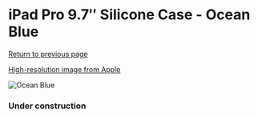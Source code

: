 # iPad Pro 9.7″ Silicone Case - Ocean Blue

[Return to previous page](/ipad_pro97)

[High-resolution image from Apple](https://store.storeimages.cdn-apple.com/8756/as-images.apple.com/is/MN2F2?wid=4500&hei=4500&fmt=png)

<div style="width: 384px"><img src="/everyphone/MN2F2.png" alt="Ocean Blue"></div>

### Under construction
